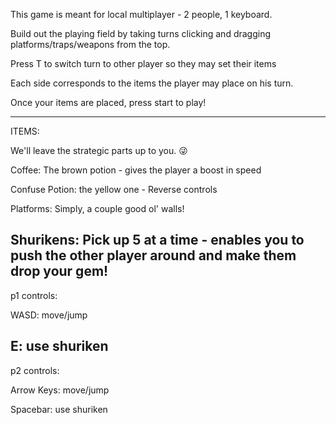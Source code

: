 This game is meant for local multiplayer - 2 people, 1 keyboard. 

Build out the playing field by taking turns clicking and dragging platforms/traps/weapons from the top.

Press T to switch turn to other player so they may set their items

Each side corresponds to the items the player may place on his turn.

Once your items are placed, press start to play!

------

ITEMS:

We'll leave the strategic parts up to you. 😜

Coffee: The brown potion - gives the player a boost in speed

Confuse Potion: the yellow one - Reverse controls

Platforms: Simply, a couple good ol' walls!

Shurikens: Pick up 5 at a time - enables you to push the other player around and make them drop your gem!
--
p1 controls:

WASD: move/jump

E: use shuriken
--
p2 controls:

Arrow Keys: move/jump

Spacebar: use shuriken